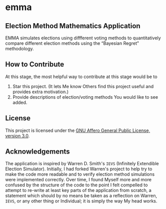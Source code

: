 emma
====

Election Method Mathematics Application
---------------------------------------

EMMA simulates elections using diffferent voting methods to quantitatively compare different election methods using the “Bayesian Regret” methodology.

How to Contribute
-----------------

At this stage, the most helpful way to contribute at this stage
would be to

1. Star this project. (It lets Me know Others find this project
   useful and provides extra motivation.)
1. Provide descriptions of election/voting methods You would
   like to see added.

License
-------

This project is licensed under the [GNU Affero General Public License, version 3.0](LICENSE).

Acknowledgements
----------------
The application is inspired by Warren D. Smith's `IEVS` (Infinitely Extendible Election Simulator). Initially, I had forked Warren's project to help try to make the code more readable and to verify election method simulations were implemented correctly. Over time, I found Myself more and more confused by the structure of the code to the point I felt compelled to attempt to re-write at least key parts of the application from scratch, a statement which should by no means be taken as a reflection on Warren, `IEVS`, or any other thing or Individual; it is simply the way My head works.
